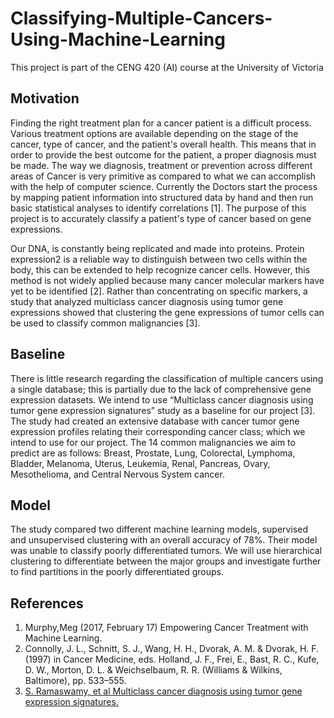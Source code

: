 # Classifying-Multiple-Cancers-Using-Machine-Learning
This project is part of the CENG 420 (AI) course at the University of Victoria

## Motivation
Finding the right treatment plan for a cancer patient is a difficult process. Various treatment options are available depending on the stage of the cancer, type of cancer, and the patient's overall health. This means that in order to provide the best outcome for the patient, a proper diagnosis must be made. The way we diagnosis, treatment or prevention across different areas of Cancer is very primitive as compared to what we can accomplish with the help of computer science. Currently the Doctors start the process by mapping patient information into structured data by hand and then run basic statistical analyses to identify correlations [1]. The purpose of this project is to accurately classify a patient's type of cancer based on gene expressions.

Our DNA, is constantly being replicated and made into proteins. Protein expression2 is a reliable way to distinguish between two cells within the body, this can be extended to help recognize cancer cells. However, this method is not widely applied because many cancer molecular markers have yet to be identified [2]. Rather than concentrating on specific markers, a study that analyzed multiclass cancer diagnosis using tumor gene expressions showed that clustering the gene expressions of tumor cells can be used to classify common malignancies [3]. 

## Baseline 
There is little research regarding the classification of multiple cancers using a single database; this is partially due to the lack of comprehensive gene expression datasets. We intend to use “Multiclass cancer diagnosis using tumor gene expression signatures” study as a baseline for our project [3]. The study had created an extensive database with cancer tumor gene expression profiles relating their corresponding cancer class; which we intend to use for our project. The 14 common malignancies we aim to predict are as follows: Breast, Prostate, Lung, Colorectal, Lymphoma, Bladder, Melanoma, Uterus, Leukemia, Renal, Pancreas, Ovary, Mesothelioma, and Central Nervous System cancer. 

## Model 
The study compared two different machine learning models, supervised and unsupervised clustering with an overall accuracy of 78%. Their model was unable to classify poorly differentiated tumors. We will use hierarchical clustering to differentiate between the major groups and investigate further to find partitions in the poorly differentiated groups. 

## References
1. Murphy,Meg (2017, February 17) Empowering Cancer Treatment with Machine Learning. 
2. Connolly, J. L., Schnitt, S. J., Wang, H. H., Dvorak, A. M. & Dvorak, H. F. (1997) in Cancer Medicine, eds. Holland, J. F., Frei, E., Bast, R. C., Kufe, D. W., Morton, D. L. & Weichselbaum, R. R. (Williams & Wilkins, Baltimore), pp. 533–555.
3. [S. Ramaswamy, et al Multiclass cancer diagnosis using tumor gene expression signatures.](http://portals.broadinstitute.org/cgi-bin/cancer/publications/view/61)
